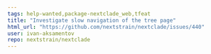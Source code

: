 ```yaml
---
tags: help-wanted,package-nextclade_web,tfeat
title: "Investigate slow navigation of the tree page"
html_url: "https://github.com/nextstrain/nextclade/issues/440"
user: ivan-aksamentov
repo: nextstrain/nextclade
---
```


